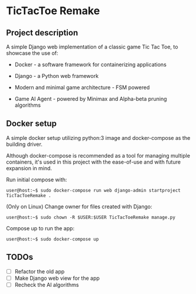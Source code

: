 # TicTacToe Remake

## Project description

A simple Django web implementation of a classic game Tic Tac Toe, to showcase the use of:

* Docker - a software framework for containerizing applications
  
* Django - a Python web framework
  
* Modern and minimal game architecture - FSM powered
  
* Game AI Agent - powered by Minimax and Alpha-beta pruning algorithms

## Docker setup

A simple docker setup utilizing python:3 image and docker-compose as the building driver.

Although docker-compose is recommended as a tool for managing multiple containers, it's used in this project with the ease-of-use and with future expansion in mind.

Run initial compose with:

```console
user@host:~$ sudo docker-compose run web django-admin startproject TicTacToeRemake .
```

(Only on Linux) Change owner for files created with Django:

```console
user@host:~$ sudo chown -R $USER:$USER TicTacToeRemake manage.py
```

Compose up to run the app:

```console
user@host:~$ sudo docker-compose up
```

## TODOs

* [ ] Refactor the old app
* [ ] Make Django web view for the app
* [ ] Recheck the AI algorithms

